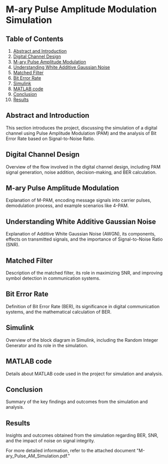 # M-ary Pulse Amplitude Modulation Simulation

## Table of Contents
1. [Abstract and Introduction](#abstract-and-introduction)
2. [Digital Channel Design](#digital-channel-design)
3. [M-ary Pulse Amplitude Modulation](#m-ary-pulse-amplitude-modulation)
4. [Understanding White Additive Gaussian Noise](#understanding-white-additive-gaussian-noise)
5. [Matched Filter](#matched-filter)
6. [Bit Error Rate](#bit-error-rate)
7. [Simulink](#simulink)
8. [MATLAB code](#matlab-code)
9. [Conclusion](#conclusion)
10. [Results](#results)

## Abstract and Introduction
This section introduces the project, discussing the simulation of a digital channel using Pulse Amplitude Modulation (PAM) and the analysis of Bit Error Rate based on Signal-to-Noise Ratio.

## Digital Channel Design
Overview of the flow involved in the digital channel design, including PAM signal generation, noise addition, decision-making, and BER calculation.

## M-ary Pulse Amplitude Modulation
Explanation of M-PAM, encoding message signals into carrier pulses, demodulation process, and example scenarios like 4-PAM.

## Understanding White Additive Gaussian Noise
Explanation of Additive White Gaussian Noise (AWGN), its components, effects on transmitted signals, and the importance of Signal-to-Noise Ratio (SNR).

## Matched Filter
Description of the matched filter, its role in maximizing SNR, and improving symbol detection in communication systems.

## Bit Error Rate
Definition of Bit Error Rate (BER), its significance in digital communication systems, and the mathematical calculation of BER.

## Simulink
Overview of the block diagram in Simulink, including the Random Integer Generator and its role in the simulation.

## MATLAB code
Details about MATLAB code used in the project for simulation and analysis.

## Conclusion
Summary of the key findings and outcomes from the simulation and analysis.

## Results
Insights and outcomes obtained from the simulation regarding BER, SNR, and the impact of noise on signal integrity.

For more detailed information, refer to the attached document "M-ary_Pulse_AM_Simulation.pdf."
